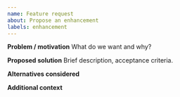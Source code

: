 ```yaml
---
name: Feature request
about: Propose an enhancement
labels: enhancement
---
```


**Problem / motivation**
What do we want and why?

**Proposed solution**
Brief description, acceptance criteria.

**Alternatives considered**

**Additional context**
